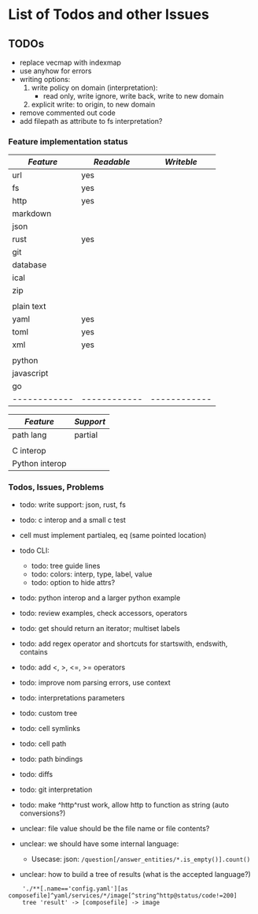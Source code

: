# List of Todos and other Issues

## TODOs

- replace vecmap with indexmap
- use anyhow for errors
- writing options:
    1. write policy on domain (interpretation):
        - read only, write ignore, write back, write to new domain
    2. explicit write: to origin, to new domain
- remove commented out code
- add filepath as attribute to fs interpretation?


### Feature implementation status

| *Feature*  | *Readable* | *Writeble* |
|------------|------------|------------|
| url        |    yes     |            |
| fs         |    yes     |            |
| http       |    yes     |            |
| markdown   |            |            |
| json       |            |            |
| rust       |    yes     |            |
| git        |            |            |
| database   |            |            |
| ical       |            |            |
| zip        |            |            |
|            |            |            |
| plain text |            |            |
| yaml       |    yes     |            |
| toml       |    yes     |            |
| xml        |    yes     |            |
|            |            |            |
| python     |            |            |
| javascript |            |            |
| go         |            |            |
|------------|------------|------------|





| *Feature*       | *Support* |
|-----------------|-----------|
| path lang       |  partial  |
|                 |           |
| C interop       |           |
| Python interop  |           |


### Todos, Issues, Problems

- todo: write support: json, rust, fs
- todo: c interop and a small c test

- cell must implement partialeq, eq (same pointed location)

- todo CLI:
    - todo: tree guide lines
    - todo: colors: interp, type, label, value
    - todo: option to hide attrs?

- todo: python interop and a larger python example
- todo: review examples, check accessors, operators

- todo: get should return an iterator; multiset labels

- todo: add regex operator and shortcuts for startswith, endswith, contains
- todo: add <, >, <=, >= operators

- todo: improve nom parsing errors, use context
- todo: interpretations parameters
- todo: custom tree
- todo: cell symlinks
- todo: cell path
- todo: path bindings
- todo: diffs
- todo: git interpretation

- todo: make ^http^rust work, allow http to function as string (auto conversions?)

- unclear: file value should be the file name or file contents?

- unclear: we should have some internal language:
    - Usecase: json:  `/question[/answer_entities/*.is_empty()].count()`

- unclear: how to build a tree of results (what is the accepted language?)
```
    './**[.name=='config.yaml'][as composefile]^yaml/services/*/image[^string^http@status/code!=200]
    tree 'result' -> [composefile] -> image
```
